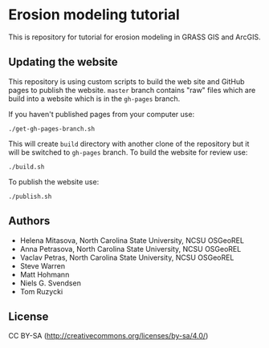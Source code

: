 Erosion modeling tutorial
=========================

This is repository for tutorial for erosion modeling in GRASS GIS and ArcGIS.

Updating the website
--------------------

This repository is using custom scripts to build the web site and
GitHub pages to publish the website.
`master` branch contains "raw" files which are build into a website
which is in the `gh-pages` branch.

If you haven't published pages from your computer use:

    ./get-gh-pages-branch.sh

This will create `build` directory with another clone of the repository
but it will be switched to `gh-pages` branch. To build the website
for review use:

    ./build.sh

To publish the website use:

    ./publish.sh


Authors
-------

 * Helena Mitasova, North Carolina State University, NCSU OSGeoREL
 * Anna Petrasova, North Carolina State University, NCSU OSGeoREL
 * Vaclav Petras, North Carolina State University, NCSU OSGeoREL
 * Steve Warren
 * Matt Hohmann
 * Niels G. Svendsen
 * Tom Ruzycki

License
-------

CC BY-SA (http://creativecommons.org/licenses/by-sa/4.0/)

